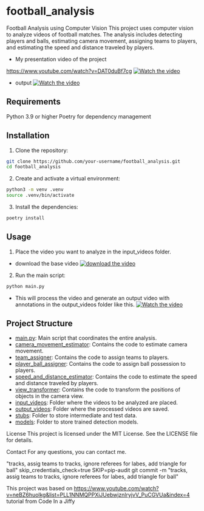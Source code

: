 # football_analysis

Football Analysis using Computer Vision
This project uses computer vision to analyze videos of football matches. The analysis includes detecting players and balls, estimating camera movement, assigning teams to players, and estimating the speed and distance traveled by players.

- My presentation video of the project

https://www.youtube.com/watch?v=DAT0duBf7cg 
[![Watch the video](https://i9.ytimg.com/vi/DAT0duBf7cg/mqdefault.jpg?sqp=CODF1rgG-oaymwEmCMACELQB8quKqQMa8AEB-AHYCIAC0AWKAgwIABABGEQgZSg2MA8=&rs=AOn4CLCCi-mK4WltYImSjKC6QxoQKi_bzA)](https://www.youtube.com/watch?v=DAT0duBf7cg)

- output
[![Watch the video](https://lh3.googleusercontent.com/fife/ALs6j_G2X4QEPJWfVG8KTVht8KbZARCf7kydvIsZBHxKPyDCuWSfbLs9xbtoKJGLwQZfHjdRljP90ufo9-crqju4uUUNy0_AN74J36DeeJdxNE_SwIAcfNe3jjWQrNXXYotqwcyctg7a1q6-IoSsOsov8SdZL-LVo0TDOfelsG7lEk4ZHFM8Nnj8pZFsU2ioUdpXip_U-s8DCo_CATP25wVn-pIwNyaA1BTdB3H9P5Rlv6_uP4ZyeNaWu0VJcOMGuiQ0Vekv7AQo-5D3Fhv5TQXlxd_j4ZuhkQEDvKDVZkRP0qAioLJ03TbJYiTN5gQLVnNtWh43FUTlMe8XepUZlbjQloRkPsRQXwnTOHPZAG-yqu1kOnvftNE2VsKZHcQ9IePDsIF2pEa3MSkuBI8so78_e1lqJhFd2KaFI6F3KOjL1MmsPcRLLmAfpA-M-OVp7qAqf4tr2MyfDGOMouxltBzMPXjjBlejgi-y_fSNFFx3tBSUeUAtpO3YgNxIjz5QTg7Iz2okfcTYCBC934KQCa4PA_JIZgHARPjQkc0x1BObhj--_DyH45wXLhOtRyE3guHpz1U0-jBBsDAQxkZqbcMXHl0yl56YE-uyiNm4UxaHxcVUtYTQLmV6WeC87QcbDrzwbHmZH7RIHw1V6-Ju4PwZncoTlMcdiPlV48zZjAF5NcbHhL9mekYiFpSmuZXxBt_AOsz0lNeNQEwJgRiwM4ndmLmHl0a-YNpWZPn1Dh6uTeZLN0gdofZTk_SyR3rMog-kmGjYQjYcit8Jsf9M6FmSazfV5S0gg9vfZNahbjsukpLoYqVYXBisxinYt-kdqAjepqczZvJtskTva2sFBibT0mrW6VSAj1vi5k8N2HCPU8fT3-CHm7YtMi7aBjiBNCNCDYSsaPSxTD0GY1bnINJfx60KMEcGOsNpMzeolKt4L-eM0dV449H2uBoMD_lJk4zhOu1H9CR2O2JhZEVddJIJio6vBAN7hs0XYR3LySWLJ1lWi8NDSMTuWfqf0AuA_PsOGkGpoBxtbEoj_To3nYfFA_oR7POFRNehMEp8WnPuwNi_pB8cetqXqcXlQm5bdym2CA285lM4Qs-3uCwUiydN2j2AJFl5rHs8oTgwxeSg73-hgbmGfu5HYg4iq1N-PzhgGeR5tcyJ2P-bpiJZrk05Ws5xu9WtG9Ego-vOAAw2_1qDRLSNh7ouXHJ8kIEx5EZtL2qEqSG_6trLBD9KdxIJZ_X1uve65xo8GTYQ5pkF0g8v4Xgy7SXGKuxu89FgkaRq9xzX06LEn-vAZuXJbO30w0XblrkZOBzldsYLnXHrRvnYPClG6pN_lSrwkPq1ZIFypbNUvmipYeq23vD0F2oGsR2XReK4-tb8eMSAaGTeXFb6nuz81uLWLPEvx3HNUX3jDZoVsA2o-qYZMrXgouTuDjyhsOdnfEr3EBdeuJyUOl3Qc0YpWECbze09Uas_Ij0eOwBo5cNYt7eOwcQcan9lKVweq504qiCyNdLXGwReg-3QQ3YYWtk5hMGYWboTpkFd9toDsVClondrvDzJ-fHNXcDUhvFtj-QNORxi5T8R1WNRTvGpxzsMg6DMRIHxKhVqw0XZk4vSzTDj0sfHydpwCIaRagxIlOaYDaxnOyGe8PSeyG0Zm4W2=s320-w320-h200-p-k-nu)](https://drive.google.com/file/d/1tbV0oI5W-_P4mFSZgs3NC5C6UF8qvnUE/view?usp=sharing)


## Requirements
Python 3.9 or higher
Poetry for dependency management

## Installation
1. Clone the repository:
```sh     
git clone https://github.com/your-username/football_analysis.git     
cd football_analysis
```

2. Create and activate a virtual environment:

```sh
python3 -m venv .venv
source .venv/bin/activate
```

3. Install the dependencies:
```sh 
poetry install
```

## Usage
1. Place the video you want to analyze in the input_videos folder.

- download the base video
[![download the video](https://lh3.googleusercontent.com/fife/ALs6j_EzPDU7MWWdBSo9mMWkxHAwtBSAfd6SA6c9R3petRgad7tbzswBIYwxorSMrkA8eqvtjUa-MPER3eqtlY41cx_QQz-Ww26LQ6m6HyCbi6yEZA617eSXIKUJsNx87wGPxpioe8adYIhfZCgJNUBpNu_HNO6V2ei7sB8MjjoLnNoX70QsPylie97FmzCk5w9Lw8vx93vEjKu0jJKflU3SKX_B4AqqmO6xBHHezGDE-c_UISTAoAiVVnkxPhONM4hYJPcNC-TRwj7stSmtIJpWOsgwRFTa_8KWZ33iuSkxi32bUp1FqYa8YhipPX6mnWqFlcOCsQV55t8W_GEVlPdc53ibhGzTzqkklYD_iLB6YHUIPZNVaniqNR9nzr3QIJUd5F-9ZMznd8XtoTWcpBys1Jj_jqV36y_ENkRLIY0L0qn2m2SaMqlqph1tlJ0vwhn8d3PLonFx1c9qrYb4MBlq7orB0zI_k9-1C6oeHi7a7puE5FQmxQWlm9kMNAwBU99xUJ794YsjF2zRxmtWY_axAFLwv3NkWCB5nxd8wY-YZ4V67oHnpTMmyqDbjld9oWm9eF1vTPVwMt0qQOA7APJOLTp8IkaoqmPQh_oaCjTuNtoUYq43i20Wbjg86hFgpB0JCDB-W1Sntjv0ye51Q_5Wc5Fs2Fao5mNVUd_ijWrfJRtXNdHgNzIAaty7S1lS7gsanXjILjaEY0VOdn7CmPn-CfMEoR1aRrqu3IlKlCbPCCZOUNgqu2Yhn8XLcUc7qCUpWIdu-qyX3q9jwAA7l6mBj9OWf_ThTXzGS4oeHgisuXUcKj7VtbjyrEF21TERqgxECEvf_HUJirFd0xuUAEO1i_YlHq_4UlQ_S3f02LA4icmjysZzoa9fF-GvRhBQJn54cm5iYhratHhYJ3uBRH5JYyFWPVEyQm14ozncaHhvr8zepUDoIRMZnIPqybczBK3dUX9G8KcHNK1noaUPYMyy_SRx9TaPFa8aruUnP-JPiP7b6ar71BEeKs--NgzbqzaPPQ2fHjVyxuLzfsvM7bBW8RQw4jg18P2JBaXFIOOdrJRDqxcs_4wdxjwU8l3Sc5thYXw6YpYtbuzCaxrgSa6Q5QD0BZhVSTM9Ui3y6N4RKn2eRBF3wIHzpAzHprQSxCBTvR5AX30GCB0adEsP8smaOgJ4NtbS4xVp0g193hpvAvmUQbxoPdNvt54RrmQnCYZH_gBaFpKPBpOzHNf3_Q8UqsQp7Foitf2zYrSUB2_rS-uwS-cyA9WDkBWcvrkU2IXVgpv8rO5H8HP1lQ_ULadRUs7Q_KlztbB0H1pKjfzzFjEsvjK7SGPYEEz_Q7MZbx0UWMaLZZwLEjBXTQJgs03B_UJKvzqK9lKTCnVXdtH8aJNnluV9S4c8ab83dKzo14xDu3r5rhDi9aEcM1a8fMhoHOoYGVfq5msyIGg0p5oWHt-4fP7aeizk01HAg1Tn9ZV8jRWX2cojIZYYI_oJtw3OCM_Wuz-Tsi7fra8gzc0yYLn3OHToGR0Q0qn88OeEf_NoLDHyMMVfNIrfuR9r8xrOuNEer_ez4i5Bti8gSVZl1y6NYrcQS0iplyaZQeI2iNsviqiRQD8eh897LMbZZhkEHtOR_B86JgWCd5p1GsnX0_sdyf7Xb5zuNw=s320-w320-h200-p-k-nu)](https://drive.google.com/file/d/1I3ynJTaku-2r15ZRgMI1YVe86lvReUzQ/view?usp=drive_link)

2. Run the main script:

```sh
python main.py
```

- This will process the video and generate an output video with annotations in the output_videos folder like this.
[![Watch the video](https://lh3.googleusercontent.com/fife/ALs6j_G2X4QEPJWfVG8KTVht8KbZARCf7kydvIsZBHxKPyDCuWSfbLs9xbtoKJGLwQZfHjdRljP90ufo9-crqju4uUUNy0_AN74J36DeeJdxNE_SwIAcfNe3jjWQrNXXYotqwcyctg7a1q6-IoSsOsov8SdZL-LVo0TDOfelsG7lEk4ZHFM8Nnj8pZFsU2ioUdpXip_U-s8DCo_CATP25wVn-pIwNyaA1BTdB3H9P5Rlv6_uP4ZyeNaWu0VJcOMGuiQ0Vekv7AQo-5D3Fhv5TQXlxd_j4ZuhkQEDvKDVZkRP0qAioLJ03TbJYiTN5gQLVnNtWh43FUTlMe8XepUZlbjQloRkPsRQXwnTOHPZAG-yqu1kOnvftNE2VsKZHcQ9IePDsIF2pEa3MSkuBI8so78_e1lqJhFd2KaFI6F3KOjL1MmsPcRLLmAfpA-M-OVp7qAqf4tr2MyfDGOMouxltBzMPXjjBlejgi-y_fSNFFx3tBSUeUAtpO3YgNxIjz5QTg7Iz2okfcTYCBC934KQCa4PA_JIZgHARPjQkc0x1BObhj--_DyH45wXLhOtRyE3guHpz1U0-jBBsDAQxkZqbcMXHl0yl56YE-uyiNm4UxaHxcVUtYTQLmV6WeC87QcbDrzwbHmZH7RIHw1V6-Ju4PwZncoTlMcdiPlV48zZjAF5NcbHhL9mekYiFpSmuZXxBt_AOsz0lNeNQEwJgRiwM4ndmLmHl0a-YNpWZPn1Dh6uTeZLN0gdofZTk_SyR3rMog-kmGjYQjYcit8Jsf9M6FmSazfV5S0gg9vfZNahbjsukpLoYqVYXBisxinYt-kdqAjepqczZvJtskTva2sFBibT0mrW6VSAj1vi5k8N2HCPU8fT3-CHm7YtMi7aBjiBNCNCDYSsaPSxTD0GY1bnINJfx60KMEcGOsNpMzeolKt4L-eM0dV449H2uBoMD_lJk4zhOu1H9CR2O2JhZEVddJIJio6vBAN7hs0XYR3LySWLJ1lWi8NDSMTuWfqf0AuA_PsOGkGpoBxtbEoj_To3nYfFA_oR7POFRNehMEp8WnPuwNi_pB8cetqXqcXlQm5bdym2CA285lM4Qs-3uCwUiydN2j2AJFl5rHs8oTgwxeSg73-hgbmGfu5HYg4iq1N-PzhgGeR5tcyJ2P-bpiJZrk05Ws5xu9WtG9Ego-vOAAw2_1qDRLSNh7ouXHJ8kIEx5EZtL2qEqSG_6trLBD9KdxIJZ_X1uve65xo8GTYQ5pkF0g8v4Xgy7SXGKuxu89FgkaRq9xzX06LEn-vAZuXJbO30w0XblrkZOBzldsYLnXHrRvnYPClG6pN_lSrwkPq1ZIFypbNUvmipYeq23vD0F2oGsR2XReK4-tb8eMSAaGTeXFb6nuz81uLWLPEvx3HNUX3jDZoVsA2o-qYZMrXgouTuDjyhsOdnfEr3EBdeuJyUOl3Qc0YpWECbze09Uas_Ij0eOwBo5cNYt7eOwcQcan9lKVweq504qiCyNdLXGwReg-3QQ3YYWtk5hMGYWboTpkFd9toDsVClondrvDzJ-fHNXcDUhvFtj-QNORxi5T8R1WNRTvGpxzsMg6DMRIHxKhVqw0XZk4vSzTDj0sfHydpwCIaRagxIlOaYDaxnOyGe8PSeyG0Zm4W2=s320-w320-h200-p-k-nu)](https://drive.google.com/file/d/1tbV0oI5W-_P4mFSZgs3NC5C6UF8qvnUE/view?usp=sharing)



## Project Structure

- [main.py](./main.py): Main script that coordinates the entire analysis.
- [camera_movement_estimator](./camera_movement_estimator): Contains the code to estimate camera movement.
- [team_assigner](./team_assigner): Contains the code to assign teams to players.
- [player_ball_assigner](./player_ball_assigner): Contains the code to assign ball possession to players.
- [speed_and_distance_estimator](./speed_and_distance_estimator): Contains the code to estimate the speed and distance traveled by players.
- [view_transformer](./view_transformer): Contains the code to transform the positions of objects in the camera view.
- [input_videos](./input_videos): Folder where the videos to be analyzed are placed.
- [output_videos](./output_videos): Folder where the processed videos are saved.
- [stubs](./stubs): Folder to store intermediate and test data.
- [models](./models): Folder to store trained detection models.

License
This project is licensed under the MIT License. See the LICENSE file for details.   

Contact
For any questions, you can contact me.   


"tracks, assig teams to tracks, ignore referees for labes, add triangle for ball"
skip_credentials_check=true SKIP=pip-audit git commit -m  "tracks, assig teams to tracks, ignore referees for labes, add triangle for ball"

This project was based on https://www.youtube.com/watch?v=neBZ6huolkg&list=PLL1NNMQPPXiJUebwjznlryjvV_PuCGVUa&index=4 tutorial from Code In a Jiffy